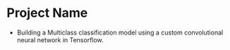 # Project Name

- Building a Multiclass classification model using a custom convolutional neural network in Tensorflow.
